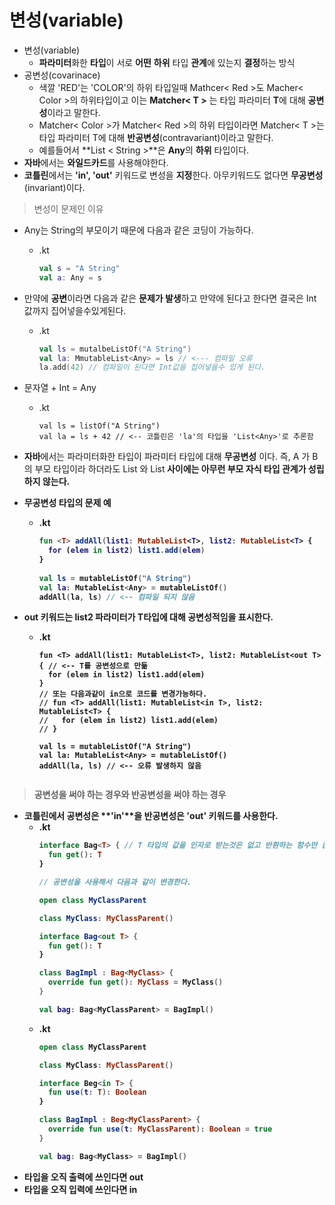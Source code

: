 변성(variable)
===
* 변성(variable)
  * **파라미터**화한 **타입**이 서로 **어떤** **하위** 타입 **관계**에 있는지 **결정**하는 방식
* 공변성(covarinace)
  * 색깔 'RED'는 'COLOR'의 하위 타입일때 Mathcer< Red >도 Macher< Color >의 하위타입이고 이는 **Matcher< T >** 는 타입 파라미터 **T**에 대해 **공변성**이라고 말한다.
  * Matcher< Color >가 Matcher< Red >의 하위 타입이라면 Matcher< T >는 타입 파라미터 T에 대해 **반공변성**(contravariant)이라고 말한다.
  * 예를들어서 **List < String >**은 **Any**의 **하위** 타입이다.
* **자바**에서는 **와일드카드**를 사용해야한다.
* **코틀린**에서는 **'in', 'out'** 키워드로 변성을 **지정**한다. 아무키워드도 없다면 **무공변성**(invariant)이다.

> 변성이 문제인 이유
* Any는 String의 부모이기 때문에 다음과 같은 코딩이 가능하다.
  * .kt
    ```kotlin 
    val s = "A String"
    val a: Any = s
* 만약에 **공변**이라면 다음과 같은 **문제가 발생**하고 만약에 된다고 한다면 결국은 Int값까지 집어넣을수있게된다.
  * .kt
    ```kotlin
    val ls = mutalbeListOf("A String")
    val la: MmutableList<Any> = ls // <--- 컴파일 오류
    la.add(42) // 컴파일이 된다면 Int값을 집어넣을수 있게 된다.
* 문자열 + Int = Any
  * .kt
    ```kotiln
    val ls = listOf("A String")
    val la = ls + 42 // <-- 코틀린은 'la'의 타입을 'List<Any>'로 추론함
* **자바**에서는 파라미터화한 타입이 파라미터 타입에 대해 **무공변성** 이다. 즉, A 가 B 의 부모 타입이라 하더라도 List<A> 와 List<B> 사이에는 **아무런 부모 자식 타입 관계가 성립하지 않는다**.
 

* 무공변성 타입의 문제 예
  * .kt
    ```kotlin
    fun <T> addAll(list1: MutableList<T>, list2: MutableList<T> {
      for (elem in list2) list1.add(elem)
    }
 
    val ls = mutableListOf("A String")
    val la: MutableList<Any> = mutableListOf()
    addAll(la, ls) // <-- 컴파일 되지 않음

* out 키워드는 list2 파라미터가 T타입에 대해 공변성적임을 표시한다.
  * .kt
    ```kotiln
    fun <T> addAll(list1: MutableList<T>, list2: MutableList<out T> { // <-- T를 공변성으로 만듦
      for (elem in list2) list1.add(elem) 
    }
    // 또는 다음과같이 in으로 코드를 변경가능하다.
    // fun <T> addAll(list1: MutableList<in T>, list2: MutableList<T> {
    //   for (elem in list2) list1.add(elem)
    // }
    
    val ls = mutableListOf("A String")
    val la: MutableList<Any> = mutableListOf()
    addAll(la, ls) // <-- 오류 발생하지 않음
                     
> 공변성을 써야 하는 경우와 반공변성을 써야 하는 경우
* **코틀린**에서 **공변성**은 **'in'**을 **반공변성**은 **'out'** 키워드를 사용한다.
  * .kt
    ```kotlin
    interface Bag<T> { // T 타입의 값을 인자로 받는것은 없고 반환하는 함수만 들어있다.
      fun get(): T
    }
    
    // 공변성을 사용해서 다음과 같이 변경한다.
    
    open class MyClassParent
    
    class MyClass: MyClassParent()
    
    interface Bag<out T> {
      fun get(): T
    }
    
    class BagImpl : Bag<MyClass> {
      override fun get(): MyClass = MyClass()
    }
    
    val bag: Bag<MyClassParent> = BagImpl()
  * .kt
    ```kotlin
    open class MyClassParent
    
    class MyClass: MyClassParent()
    
    interface Beg<in T> {
      fun use(t: T): Boolean
    }
    
    class BagImpl : Beg<MyClassParent> {
      override fun use(t: MyClassParent): Boolean = true
    }
    
    val bag: Bag<MyClass> = BagImpl()
* **타입을** 오직 **출력**에 쓰인다면 **out**
* **타입을** 오직 **입력**에 쓰인다면 **in**
